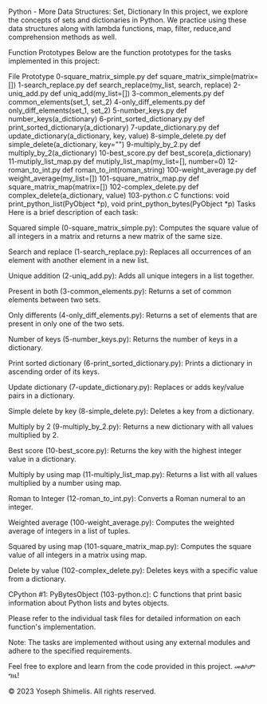 Python - More Data Structures: Set, Dictionary
In this project, we explore the concepts of sets and dictionaries in Python. We practice using these data structures along with lambda functions, map, filter, reduce,and comprehension methods as well.

Function Prototypes
Below are the function prototypes for the tasks implemented in this project:

File Prototype
0-square_matrix_simple.py def square_matrix_simple(matrix=[])
1-search_replace.py def search_replace(my_list, search, replace)
2-uniq_add.py def uniq_add(my_list=[])
3-common_elements.py def common_elements(set_1, set_2)
4-only_diff_elements.py def only_diff_elements(set_1, set_2)
5-number_keys.py def number_keys(a_dictionary)
6-print_sorted_dictionary.py def print_sorted_dictionary(a_dictionary)
7-update_dictionary.py def update_dictionary(a_dictionary, key, value)
8-simple_delete.py def simple_delete(a_dictionary, key="")
9-multiply_by_2.py def multiply_by_2(a_dictionary)
10-best_score.py def best_score(a_dictionary)
11-mutiply_list_map.py def mutiply_list_map(my_list=[], number=0)
12-roman_to_int.py def roman_to_int(roman_string)
100-weight_average.py def weight_average(my_list=[])
101-square_matrix_map.py def square_matrix_map(matrix=[])
102-complex_delete.py def complex_delete(a_dictionary, value)
103-python.c C functions: void print_python_list(PyObject *p), void print_python_bytes(PyObject *p)
Tasks
Here is a brief description of each task:

Squared simple (0-square_matrix_simple.py): Computes the square value of all integers in a matrix and returns a new matrix of the same size.

Search and replace (1-search_replace.py): Replaces all occurrences of an element with another element in a new list.

Unique addition (2-uniq_add.py): Adds all unique integers in a list together.

Present in both (3-common_elements.py): Returns a set of common elements between two sets.

Only differents (4-only_diff_elements.py): Returns a set of elements that are present in only one of the two sets.

Number of keys (5-number_keys.py): Returns the number of keys in a dictionary.

Print sorted dictionary (6-print_sorted_dictionary.py): Prints a dictionary in ascending order of its keys.

Update dictionary (7-update_dictionary.py): Replaces or adds key/value pairs in a dictionary.

Simple delete by key (8-simple_delete.py): Deletes a key from a dictionary.

Multiply by 2 (9-multiply_by_2.py): Returns a new dictionary with all values multiplied by 2.

Best score (10-best_score.py): Returns the key with the highest integer value in a dictionary.

Multiply by using map (11-multiply_list_map.py): Returns a list with all values multiplied by a number using map.

Roman to Integer (12-roman_to_int.py): Converts a Roman numeral to an integer.

Weighted average (100-weight_average.py): Computes the weighted average of integers in a list of tuples.

Squared by using map (101-square_matrix_map.py): Computes the square value of all integers in a matrix using map.

Delete by value (102-complex_delete.py): Deletes keys with a specific value from a dictionary.

CPython #1: PyBytesObject (103-python.c): C functions that print basic information about Python lists and bytes objects.

Please refer to the individual task files for detailed information on each function's implementation.

Note: The tasks are implemented without using any external modules and adhere to the specified requirements.

Feel free to explore and learn from the code provided in this project. መልካም ግዜ!

© 2023 Yoseph Shimelis. All rights reserved.

